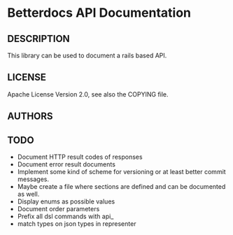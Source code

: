 Betterdocs API Documentation
============================

DESCRIPTION
-----------

This library can be used to document a rails based API.

LICENSE
-------

Apache License Version 2.0, see also the COPYING file.


AUTHORS
-------


TODO
----

- Document HTTP result codes of responses
- Document error result documents
- Implement some kind of scheme for versioning or at least better commit messages.
- Maybe create a file where sections are defined and can be documented as well.
- Display enums as possible values
- Document order parameters
- Prefix all dsl commands with api_
- match types on json types in representer
